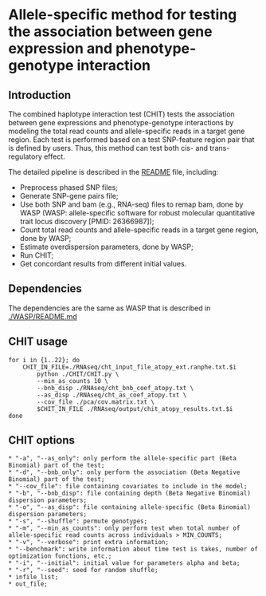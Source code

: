# Allele-specific method for testing the association between gene expression and phenotype-genotype interaction

## Introduction
The combined haplotype interaction test (CHIT) tests the association between gene expressions and phenotype-genotype interactions by modeling the total read counts and allele-specific reads in a target gene region. Each test is performed based on a test SNP-feature region pair that is defined by users. Thus, this method can test both cis- and trans-regulatory effect.

The detailed pipeline is described in the [README](./README) file, including:
* Preprocess phased SNP files;
* Generate SNP-gene pairs file;
* Use both SNP and bam (e.g., RNA-seq) files to remap bam, done by WASP (WASP: allele-specific software for robust molecular quantitative trait locus discovery [PMID: 26366987]);
* Count total read counts and allele-specific reads in a target gene region, done by WASP;
* Estimate overdispersion parameters, done by WASP;
* Run CHIT;
* Get concordant results from different initial values.

## Dependencies
The dependencies are the same as WASP that is described in [./WASP/README.md](./WASP/README.md)

## CHIT usage
    for i in {1..22}; do
        CHIT_IN_FILE=./RNAseq/cht_input_file_atopy_ext.ranphe.txt.$i
            python ./CHIT/CHIT.py \
            --min_as_counts 10 \
            --bnb_disp ./RNAseq/cht_bnb_coef_atopy.txt \
            --as_disp ./RNAseq/cht_as_coef_atopy.txt \
            --cov_file ./pca/cov.matrix.txt \
            $CHIT_IN_FILE ./RNAseq/output/chit_atopy_results.txt.$i
    done

## CHIT options
    * "-a", "--as_only": only perform the allele-specific part (Beta Binomial) part of the test;
    * "-d", "--bnb_only": only perform the association (Beta Negative Binomial) part of the test;
    * "--cov_file": file containing covariates to include in the model;
    * "-b", "--bnb_disp": file containing depth (Beta Negative Binomial) dispersion parameters;
    * "-o", "--as_disp": file containing allele-specific (Beta Binomial) dispersion parameters;
    * "-s", "--shuffle": permute genotypes;
    * "-m", "--min_as_counts": only perform test when total number of allele-specific read counts across individuals > MIN_COUNTS;
    * "-v", "--verbose": print extra information;
    * "--benchmark": write information about time test is takes, number of optimization functions, etc.;
    * "-i", "--initial": initial value for parameters alpha and beta;
    * "-r", "--seed": seed for random shuffle;
    * infile_list;
    * out_file;
